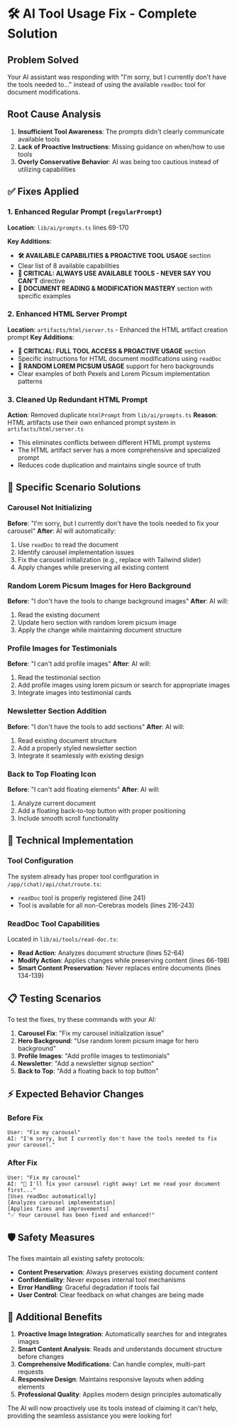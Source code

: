 # 🛠️ AI Tool Usage Fix - Complete Solution

## Problem Solved
Your AI assistant was responding with "I'm sorry, but I currently don't have the tools needed to..." instead of using the available `readDoc` tool for document modifications.

## Root Cause Analysis
1. **Insufficient Tool Awareness**: The prompts didn't clearly communicate available tools
2. **Lack of Proactive Instructions**: Missing guidance on when/how to use tools
3. **Overly Conservative Behavior**: AI was being too cautious instead of utilizing capabilities

## ✅ Fixes Applied

### 1. Enhanced Regular Prompt (`regularPrompt`)
**Location**: `lib/ai/prompts.ts` lines 69-170

**Key Additions**:
- **🛠️ AVAILABLE CAPABILITIES & PROACTIVE TOOL USAGE** section
- Clear list of 8 available capabilities
- **🚨 CRITICAL: ALWAYS USE AVAILABLE TOOLS - NEVER SAY YOU CAN'T** directive
- **📖 DOCUMENT READING & MODIFICATION MASTERY** section with specific examples

### 2. Enhanced HTML Server Prompt
**Location**: `artifacts/html/server.ts` - Enhanced the HTML artifact creation prompt
**Key Additions**:
- **🚨 CRITICAL: FULL TOOL ACCESS & PROACTIVE USAGE** section
- Specific instructions for HTML document modifications using `readDoc`
- **🎯 RANDOM LOREM PICSUM USAGE** support for hero backgrounds
- Clear examples of both Pexels and Lorem Picsum implementation patterns

### 3. Cleaned Up Redundant HTML Prompt
**Action**: Removed duplicate `htmlPrompt` from `lib/ai/prompts.ts`
**Reason**: HTML artifacts use their own enhanced prompt system in `artifacts/html/server.ts`
- This eliminates conflicts between different HTML prompt systems
- The HTML artifact server has a more comprehensive and specialized prompt
- Reduces code duplication and maintains single source of truth

## 🎯 Specific Scenario Solutions

### Carousel Not Initializing
**Before**: "I'm sorry, but I currently don't have the tools needed to fix your carousel"
**After**: AI will automatically:
1. Use `readDoc` to read the document
2. Identify carousel implementation issues
3. Fix the carousel initialization (e.g., replace with Tailwind slider)
4. Apply changes while preserving all existing content

### Random Lorem Picsum Images for Hero Background
**Before**: "I don't have the tools to change background images"
**After**: AI will:
1. Read the existing document
2. Update hero section with random lorem picsum image
3. Apply the change while maintaining document structure

### Profile Images for Testimonials
**Before**: "I can't add profile images"
**After**: AI will:
1. Read the testimonial section
2. Add profile images using lorem picsum or search for appropriate images
3. Integrate images into testimonial cards

### Newsletter Section Addition
**Before**: "I don't have the tools to add sections"
**After**: AI will:
1. Read existing document structure
2. Add a properly styled newsletter section
3. Integrate it seamlessly with existing design

### Back to Top Floating Icon
**Before**: "I can't add floating elements"
**After**: AI will:
1. Analyze current document
2. Add a floating back-to-top button with proper positioning
3. Include smooth scroll functionality

## 🔧 Technical Implementation

### Tool Configuration
The system already has proper tool configuration in `/app/(chat)/api/chat/route.ts`:
- `readDoc` tool is properly registered (line 241)
- Tool is available for all non-Cerebras models (lines 216-243)

### ReadDoc Tool Capabilities
Located in `lib/ai/tools/read-doc.ts`:
- **Read Action**: Analyzes document structure (lines 52-64)
- **Modify Action**: Applies changes while preserving content (lines 66-198)
- **Smart Content Preservation**: Never replaces entire documents (lines 134-139)

## 📋 Testing Scenarios

To test the fixes, try these commands with your AI:

1. **Carousel Fix**: "Fix my carousel initialization issue"
2. **Hero Background**: "Use random lorem picsum image for hero background"
3. **Profile Images**: "Add profile images to testimonials"
4. **Newsletter**: "Add a newsletter signup section"
5. **Back to Top**: "Add a floating back to top button"

## ⚡ Expected Behavior Changes

### Before Fix
```
User: "Fix my carousel"
AI: "I'm sorry, but I currently don't have the tools needed to fix your carousel."
```

### After Fix
```
User: "Fix my carousel"
AI: "🎠 I'll fix your carousel right away! Let me read your document first..."
[Uses readDoc automatically]
[Analyzes carousel implementation]
[Applies fixes and improvements]
"✅ Your carousel has been fixed and enhanced!"
```

## 🛡️ Safety Measures

The fixes maintain all existing safety protocols:
- **Content Preservation**: Always preserves existing document content
- **Confidentiality**: Never exposes internal tool mechanisms
- **Error Handling**: Graceful degradation if tools fail
- **User Control**: Clear feedback on what changes are being made

## 🚀 Additional Benefits

1. **Proactive Image Integration**: Automatically searches for and integrates images
2. **Smart Content Analysis**: Reads and understands document structure before changes
3. **Comprehensive Modifications**: Can handle complex, multi-part requests
4. **Responsive Design**: Maintains responsive layouts when adding elements
5. **Professional Quality**: Applies modern design principles automatically

The AI will now proactively use its tools instead of claiming it can't help, providing the seamless assistance you were looking for!